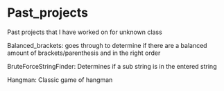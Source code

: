 # Past_projects
Past projects that I have worked on for unknown class

Balanced_brackets:
goes through to determine if there are a balanced amount of brackets/parenthesis and in the right order

BruteForceStringFinder:
Determines if a sub string is in the entered string 

Hangman:
Classic game of hangman

